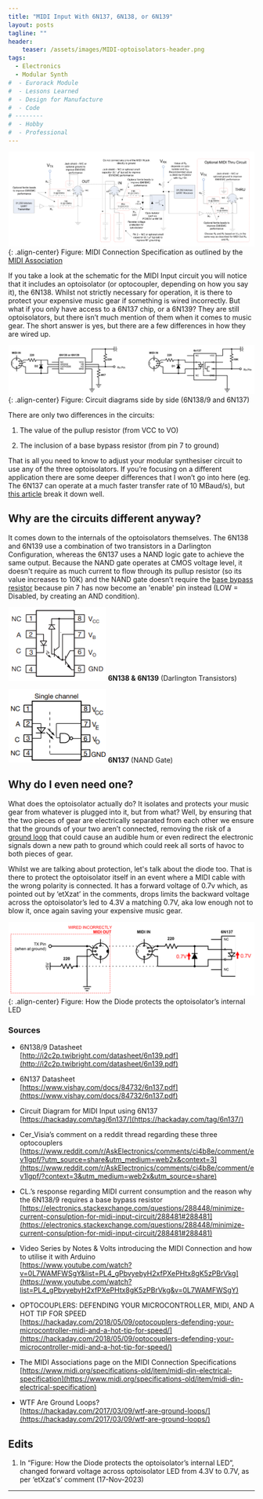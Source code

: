 ```yaml
---
title: "MIDI Input With 6N137, 6N138, or 6N139"
layout: posts
tagline: ""
header:
    teaser: /assets/images/MIDI-optoisolators-header.png
tags:
  - Electronics
  - Modular Synth
#  - Eurorack Module
#  - Lessons Learned
#  - Design for Manufacture
#  - Code
# --------
#  - Hobby
#  - Professional
---
```


![](../assets/images/MIDI-Connection-Schematic(From-MIDI-Association).png){: .align-center}
Figure: MIDI Connection Specification as outlined by the [MIDI Association](https://www.midi.org/specifications-old/item/midi-din-electrical-specification)

If you take a look at the schematic for the MIDI Input circuit you will notice that it includes an optoisolator (or optocoupler, depending on how you say it), the 6N138. Whilst not strictly necessary for operation, it is there to protect your expensive music gear if something is wired incorrectly. But what if you only have access to a 6N137 chip, or a 6N139? They are still optoisolators, but there isn’t much mention of them when it comes to music gear. The short answer is yes, but there are a few differences in how they are wired up.

![](../assets/images/6N138-and-6N137-Circuit-Diagram.png){: .align-center}
Figure: Circuit diagrams side by side (6N138/9 and 6N137)

There are only two differences in the circuits:

1. The value of the pullup resistor (from VCC to VO)
    
2. The inclusion of a base bypass resistor (from pin 7 to ground)
    

That is all you need to know to adjust your modular synthesiser circuit to use any of the three optoisolators. If you’re focusing on a different application there are some deeper differences that I won’t go into here (eg. The 6N137 can operate at a much faster transfer rate of 10 MBaud/s), but [this article](https://hackaday.com/2018/05/09/optocouplers-defending-your-microcontroller-midi-and-a-hot-tip-for-speed/) break it down well.

## Why are the circuits different anyway?

It comes down to the internals of the optoisolators themselves. The 6N138 and 6N139 use a combination of two transistors in a Darlington Configuration, whereas the 6N137 uses a NAND logic gate to achieve the same output. Because the NAND gate operates at CMOS voltage level, it doesn't require as much current to flow through its pullup resistor (so its value increases to 10K) and the NAND gate doesn’t require the [base bypass resistor](https://electronics.stackexchange.com/questions/288448/minimize-current-consulption-for-midi-input-circuit/288481#288481) because pin 7 has now become an 'enable' pin instead (LOW = Disabled, by creating an AND condition).

![](../assets/images/Internal-Schematic(6N138&6N139).png)
**6N138 & 6N139**  (Darlington Transistors)

![](../assets/images/Internal-Schematic(6N137).png)
**6N137** (NAND Gate)

## Why do I even need one?

What does the optoisolator actually do? It isolates and protects your music gear from whatever is plugged into it, but from what? Well, by ensuring that the two pieces of gear are electrically separated from each other we ensure that the grounds of your two aren’t connected, removing the risk of a [ground loop](https://hackaday.com/2017/03/09/wtf-are-ground-loops/) that could cause an audible hum or even redirect the electronic signals down a new path to ground which could reek all sorts of havoc to both pieces of gear.  

Whilst we are talking about protection, let's talk about the diode too. That is there to protect the optoisolator itself in an event where a MIDI cable with the wrong polarity is connected. It has a forward voltage of 0.7v which, as pointed out by ‘etXzat’ in the comments, drops limits the backward voltage across the optoisolator’s led to 4.3V a matching 0.7V, aka low enough not to blow it, once again saving your expensive music gear.

![](../assets/images/Why-Include-the-Diode(annotated)-v2.png){: .align-center}
Figure: How the Diode protects the optoisolator’s internal LED

### Sources

- 6N138/9 Datasheet  
    [http://i2c2p.twibright.com/datasheet/6n139.pdf](http://i2c2p.twibright.com/datasheet/6n139.pdf)
    
- 6N137 Datasheet  
    [https://www.vishay.com/docs/84732/6n137.pdf](https://www.vishay.com/docs/84732/6n137.pdf)
    
- Circuit Diagram for MIDI Input using 6N137  
    [https://hackaday.com/tag/6n137/](https://hackaday.com/tag/6n137/)
    
- Cer_Visia’s comment on a reddit thread regarding these three optocouplers  
    [https://www.reddit.com/r/AskElectronics/comments/ci4b8e/comment/ev1lgpf/?utm_source=share&utm_medium=web2x&context=3](https://www.reddit.com/r/AskElectronics/comments/ci4b8e/comment/ev1lgpf/?context=3&utm_medium=web2x&utm_source=share)
    
- CL.’s response regarding MIDI current consumption and the reason why the 6N138/9 requires a base bypass resistor  
    [https://electronics.stackexchange.com/questions/288448/minimize-current-consulption-for-midi-input-circuit/288481#288481](https://electronics.stackexchange.com/questions/288448/minimize-current-consulption-for-midi-input-circuit/288481#288481)
    
- Video Series by Notes & Volts introducing the MIDI Connection and how to utilise it with Arduino  
    [https://www.youtube.com/watch?v=0L7WAMFWSgY&list=PL4_gPbvyebyH2xfPXePHtx8gK5zPBrVkg](https://www.youtube.com/watch?list=PL4_gPbvyebyH2xfPXePHtx8gK5zPBrVkg&v=0L7WAMFWSgY)
    
- OPTOCOUPLERS: DEFENDING YOUR MICROCONTROLLER, MIDI, AND A HOT TIP FOR SPEED  
    [https://hackaday.com/2018/05/09/optocouplers-defending-your-microcontroller-midi-and-a-hot-tip-for-speed/](https://hackaday.com/2018/05/09/optocouplers-defending-your-microcontroller-midi-and-a-hot-tip-for-speed/)
    
- The MIDI Associations page on the MIDI Connection Specifications  
    [https://www.midi.org/specifications-old/item/midi-din-electrical-specification](https://www.midi.org/specifications-old/item/midi-din-electrical-specification)
    
- WTF Are Ground Loops?  
    [https://hackaday.com/2017/03/09/wtf-are-ground-loops/](https://hackaday.com/2017/03/09/wtf-are-ground-loops/)

## Edits

1. In “Figure: How the Diode protects the optoisolator’s internal LED”, changed forward voltage across optoisolator LED from 4.3V to 0.7V, as per ‘etXzat's’ comment (17-Nov-2023)


***